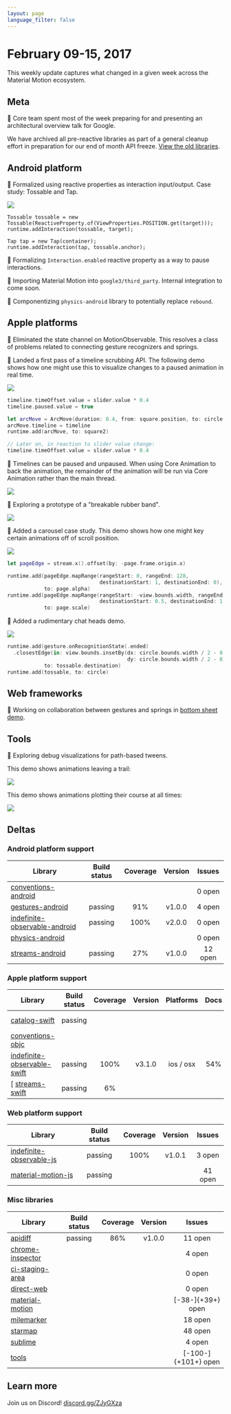 ```yaml
---
layout: page
language_filter: false
---
```


# February 09-15, 2017

This weekly update captures what changed in a given week across the Material Motion ecosystem.

## Meta

🎉 Core team spent most of the week preparing for and presenting an architectural overview talk for Google.

We have archived all pre-reactive libraries as part of a general cleanup effort in preparation for
our end of month API freeze. [View the old libraries](https://github.com/material-motion-archive).

## Android platform

🎉 Formalized using reactive properties as interaction input/output.
Case study: Tossable and Tap.

![](2017-02-15-tossable.gif)

```
Tossable tossable = new Tossable(ReactiveProperty.of(ViewProperties.POSITION.get(target)));
runtime.addInteraction(tossable, target);

Tap tap = new Tap(container);
runtime.addInteraction(tap, tossable.anchor);
```

📝 Formalizing `Interaction.enabled` reactive property as a way to pause interactions.

📝 Importing Material Motion into `google3/third_party`. Internal integration to come soon.

📝 Componentizing `physics-android` library to potentially replace `rebound`.

## Apple platforms

🎉 Eliminated the state channel on MotionObservable. This resolves a class of problems related to
connecting gesture recognizers and springs.

🎉 Landed a first pass of a timeline scrubbing API. The following demo shows how one might use this
to visualize changes to a paused animation in real time.

![](2017-02-15-timeline.gif)

```swift
timeline.timeOffset.value = slider.value * 0.4
timeline.paused.value = true

let arcMove = ArcMove(duration: 0.4, from: square.position, to: circle.position, system: coreAnimation)
arcMove.timeline = timeline
runtime.add(arcMove, to: square2)

// Later on, in reaction to slider value change:
timeline.timeOffset.value = slider.value * 0.4
```

📝 Timelines can be paused and unpaused. When using Core Animation to back the animation, the
remainder of the animation will be run via Core Animation rather than the main thread.

![](2017-02-15-timelineunpause.gif)

📝 Exploring a prototype of a "breakable rubber band".

![](2017-02-15-malleable.gif)

📝 Added a carousel case study. This demo shows how one might key certain animations off of scroll
position.

![](2017-02-15-carousel.gif)

```swift
let pageEdge = stream.x().offset(by: -page.frame.origin.x)

runtime.add(pageEdge.mapRange(rangeStart: 0, rangeEnd: 128,
                              destinationStart: 1, destinationEnd: 0),
            to: page.alpha)
runtime.add(pageEdge.mapRange(rangeStart: -view.bounds.width, rangeEnd: 0,
                              destinationStart: 0.5, destinationEnd: 1.0),
            to: page.scale)
```

📝 Added a rudimentary chat heads demo.

![](2017-02-15-chathead.gif)

```swift
runtime.add(gesture.onRecognitionState(.ended)
  .closestEdge(in: view.bounds.insetBy(dx: circle.bounds.width / 2 - 8,
                                       dy: circle.bounds.width / 2 - 8)),
            to: tossable.destination)
runtime.add(tossable, to: circle)
```

## Web frameworks

📝 Working on collaboration between gestures and springs in [bottom sheet demo](https://material-motion-demos.firebaseapp.com/bottom-sheet/).

## Tools

📝 Exploring debug visualizations for path-based tweens.

This demo shows animations leaving a trail:

![](2017-02-15-arc-debug.gif)

This demo shows animations plotting their course at all times:

![](2017-02-15-debuglayer.gif)

## Deltas

### Android platform support

| Library | Build status | Coverage | Version | Issues |
|---------|:------------:|:--------:|:-------:|:------:|
| [conventions-android](https://github.com/material-motion/conventions-android/) |  |  |  | 0 open |
| [gestures-android](https://github.com/material-motion/gestures-android/) | passing | 91% | v1.0.0 | 4 open |
| [indefinite-observable-android](https://github.com/material-motion/indefinite-observable-android/) | passing | 100% | v2.0.0 | 0 open |
| [physics-android](https://github.com/material-motion/physics-android/) |  |  |  | 0 open |
| [streams-android](https://github.com/material-motion/streams-android/) | passing | 27% | v1.0.0 | 12 open |

### Apple platform support

| Library | Build status | Coverage | Version | Platforms | Docs | Issues |
|---------|:------------:|:--------:|:-------:|:---------:|:----:|:------:|
| [catalog-swift](https://github.com/material-motion/catalog-swift) | passing |  |  |  |  | 10 open |
| [conventions-objc](https://github.com/material-motion/conventions-objc) |  |  |  |  |  | 0 open |
| [indefinite-observable-swift](https://github.com/material-motion/indefinite-observable-swift) | passing | 100% | v3.1.0 | ios / osx | 54% | 0 open |
[ [streams-swift](https://github.com/material-motion/streams-swift) | passing | 6% |  |  |  | 13 open |

### Web platform support

| Library | Build status | Coverage | Version | Issues |
|---------|:------------:|:--------:|:-------:|:------:|
| [indefinite-observable-js](https://github.com/material-motion/indefinite-observable-js) | passing | 100% | v1.0.1 | 3 open |
| [material-motion-js](https://github.com/material-motion/material-motion-js) | passing |  |  | 41 open |

### Misc libraries

| Library | Build status | Coverage | Version | Issues |
|---------|:------------:|:--------:|:-------:|:------:|
| [apidiff](https://github.com/material-motion/apidiff/) | passing | 86% | v1.0.0 | 11 open |
| [chrome-inspector](https://github.com/material-motion/chrome-inspector/) |  |  |  | 4 open |
| [ci-staging-area](https://github.com/material-motion/ci-staging-area/) |  |  |  | 0 open |
| [direct-web](https://github.com/material-motion/direct-web/) |  |  |  | 0 open |
| [material-motion](https://github.com/material-motion/material-motion/) |  |  |  | [-38-]{+39+} open |
| [milemarker](https://github.com/material-motion/milemarker/) |  |  |  | 18 open |
| [starmap](https://github.com/material-motion/starmap/) |  |  |  | 48 open |
| [sublime](https://github.com/material-motion/sublime/) |  |  |  | 4 open |
| [tools](https://github.com/material-motion/tools/) |  |  |  | [-100-]{+101+} open |

## Learn more

Join us on Discord! [discord.gg/ZJyGXza](https://discord.gg/ZJyGXza)

